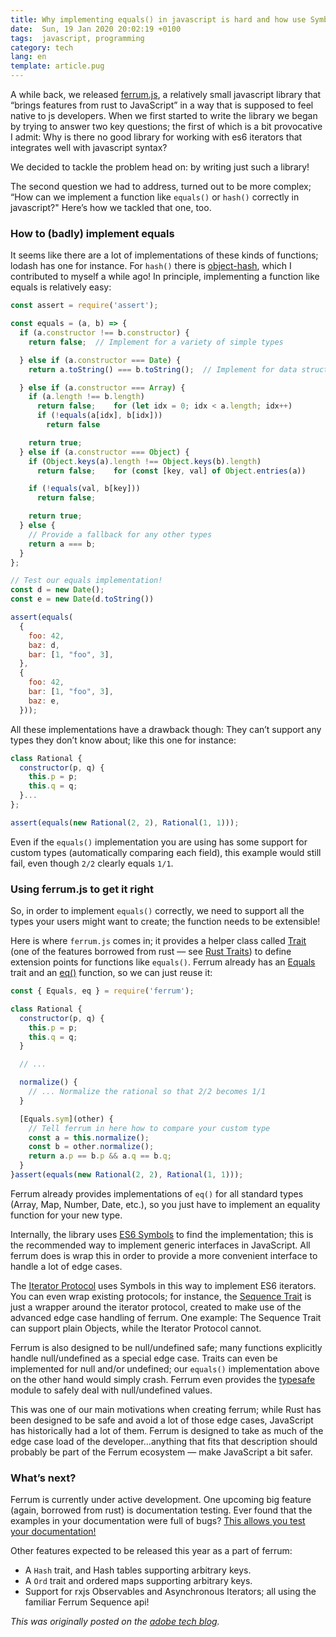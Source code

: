 ```yaml
---
title: Why implementing equals() in javascript is hard and how use Symbols to do it correctly!
date:  Sun, 19 Jan 2020 20:02:19 +0100
tags:  javascript, programming
category: tech
lang: en
template: article.pug
---
```


A while back, we released [ferrum.js](https://github.com/adobe/ferrum),
a relatively small javascript library that “brings features from rust to
JavaScript” in a way that is supposed to feel native to js developers.
When we first started to write the library we began by trying to answer
two key questions; the first of which is a bit provocative I admit: Why
is there no good library for working with es6 iterators that integrates
well with javascript syntax?

We decided to tackle the problem head on: by writing just such a
library!

The second question we had to address, turned out to be more complex;
“How can we implement a function like `equals()` or `hash()` correctly
in javascript?" Here’s how we tackled that one, too.

### How to (badly) implement equals

It seems like there are a lot of implementations of these kinds of
functions; lodash has one for instance. For `hash()` there is
[object-hash](https://github.com/puleos/object-hash), which I
contributed to myself a while ago! In principle, implementing a
function like equals is relatively easy:

```javascript
const assert = require('assert');

const equals = (a, b) => {
  if (a.constructor !== b.constructor) {
    return false;  // Implement for a variety of simple types

  } else if (a.constructor === Date) {
    return a.toString() === b.toString();  // Implement for data structures using recursion

  } else if (a.constructor === Array) {
    if (a.length !== b.length)
      return false;    for (let idx = 0; idx < a.length; idx++)
      if (!equals(a[idx], b[idx]))
        return false

    return true;
  } else if (a.constructor === Object) {
    if (Object.keys(a).length !== Object.keys(b).length)
      return false;    for (const [key, val] of Object.entries(a))

    if (!equals(val, b[key]))
      return false;

    return true;
  } else {
    // Provide a fallback for any other types
    return a === b;
  }
};

// Test our equals implementation!
const d = new Date();
const e = new Date(d.toString())

assert(equals(
  {
    foo: 42,
    baz: d,
    bar: [1, "foo", 3],
  },
  {
    foo: 42,
    bar: [1, "foo", 3],
    baz: e,
  }));
```

All these implementations have a drawback though: They can’t support any
types they don’t know about; like this one for instance:

```javascript
class Rational {
  constructor(p, q) {
    this.p = p;
    this.q = q;
  }...
};

assert(equals(new Rational(2, 2), Rational(1, 1)));
```

Even if the `equals()` implementation you are using has some support for
custom types (automatically comparing each field), this example would
still fail, even though `2/2` clearly equals `1/1`.

### Using ferrum.js to get it right

So, in order to implement `equals()` correctly, we need to support all
the types your users might want to create; the function needs to be
extensible!

Here is where `ferrum.js` comes in; it provides a helper class called
[Trait](https://www.ferrumjs.org/module-trait-Trait.html) (one of the
features borrowed from rust — see [Rust
Traits](https://doc.rust-lang.org/1.8.0/book/traits.html)) to define
extension points for functions like `equals()`. Ferrum already has an
[Equals](https://www.ferrumjs.org/module-stdtraits-Equals.html) trait
and an [eq()](https://www.ferrumjs.org/module-stdtraits.html#~eq)
function, so we can just reuse it:

```javascript
const { Equals, eq } = require('ferrum');

class Rational {
  constructor(p, q) {
    this.p = p;
    this.q = q;
  }

  // ...

  normalize() {
    // ... Normalize the rational so that 2/2 becomes 1/1
  }

  [Equals.sym](other) {
    // Tell ferrum in here how to compare your custom type
    const a = this.normalize();
    const b = other.normalize();
    return a.p == b.p && a.q == b.q;
  }
}assert(equals(new Rational(2, 2), Rational(1, 1)));
```

Ferrum already provides implementations of `eq()` for all standard types
(Array, Map, Number, Date, etc.), so you just have to implement an
equality function for your new type.

Internally, the library uses [ES6 Symbols](https://developer.mozilla.org/en-US/docs/Web/JavaScript/Reference/Global_Objects/Symbol)
to find the implementation; this is the recommended way to implement
generic interfaces in JavaScript. All ferrum does is wrap this in order
to provide a more convenient interface to handle a lot of edge cases.

The [Iterator Protocol](https://developer.mozilla.org/en-US/docs/Web/JavaScript/Reference/Iteration_protocols)
uses Symbols in this way to implement ES6 iterators. You can even wrap
existing protocols; for instance, the [Sequence Trait](https://www.ferrumjs.org/module-sequence-Sequence.html) is just a
wrapper around the iterator protocol, created to make use of the
advanced edge case handling of ferrum. One example: The Sequence Trait
can support plain Objects, while the Iterator Protocol cannot.

Ferrum is also designed to be null/undefined safe; many functions
explicitly handle null/undefined as a special edge case. Traits can even
be implemented for null and/or undefined; our `equals()` implementation
above on the other hand would simply crash. Ferrum even provides the
[typesafe](https://www.ferrumjs.org/module-typesafe.html) module to
safely deal with null/undefined values.

This was one of our main motivations when creating ferrum; while Rust
has been designed to be safe and avoid a lot of those edge cases,
JavaScript has historically had a lot of them. Ferrum is designed to
take as much of the edge case load of the developer…anything that fits
that description should probably be part of the Ferrum ecosystem — make
JavaScript a bit safer.

### What’s next?

Ferrum is currently under active development. One upcoming big feature
(again, borrowed from rust) is documentation testing. Ever found that
the examples in your documentation were full of bugs? [This allows you
test your documentation!](https://github.com/adobe/ferrum.doctest/)

Other features expected to be released this year as a part of ferrum:

  - A `Hash` trait, and Hash tables supporting arbitrary keys.
  - A `Ord` trait and ordered maps supporting arbitrary keys.
  - Support for rxjs Observables and Asynchronous
    Iterators; all using the familiar Ferrum Sequence api!

*This was originally posted on the [adobe tech blog](https://medium.com/adobetech/ferrum-traits-a32309a613e7).*
